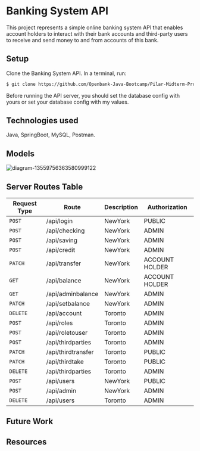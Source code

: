 # Banking System API

This project represents a simple online banking system API that enables account holders to interact with their bank accounts and third-party users to receive and send money to and from accounts of this bank.


## Setup

  Clone the Banking System API. In a terminal, run:
```bash
$ git clone https://github.com/Openbank-Java-Bootcamp/Pilar-Midterm-Project_Banking-System
```

  Before running the API server, you should set the database config with yours or set your database config with my values.
## Technologies used

Java, SpringBoot, MySQL, Postman.


## Models

![diagram-13559756363580999122](https://user-images.githubusercontent.com/104001417/169570867-16651834-6dc8-42c0-a810-be2a62c9c386.png)


## Server Routes Table

| Request Type  | Route              | Description  | Authorization    |
| ------------- | ---------------    | ------------ |----------------- |
| `POST`        | /api/login         | NewYork      | PUBLIC           |
| `POST`        | /api/checking      | NewYork      | ADMIN            |
| `POST`        | /api/saving        | NewYork      | ADMIN            |
| `POST`        | /api/credit        | NewYork      | ADMIN            |
| `PATCH`       | /api/transfer      | NewYork      | ACCOUNT HOLDER           |
| `GET`         | /api/balance       | NewYork      | ACCOUNT HOLDER           |
| `GET`         | /api/adminbalance  | NewYork      | ADMIN            |
| `PATCH`       | /api/setbalance    | NewYork      | ADMIN            |
| `DELETE`      | /api/account       | Toronto      | ADMIN          |
| `POST`        | /api/roles         | Toronto      | ADMIN   |
| `POST`        | /api/roletouser    | Toronto      | ADMIN   |
| `POST`        | /api/thirdparties  | Toronto      | ADMIN   |
| `PATCH`       | /api/thirdtransfer | Toronto      | PUBLIC   |
| `PATCH`       | /api/thirdtake     | Toronto      | PUBLIC   |
| `DELETE`      | /api/thirdparties  | Toronto      | ADMIN         |
| `POST`        | /api/users         | NewYork      | PUBLIC         |
| `POST`        | /api/admin         | NewYork      | ADMIN         |
| `DELETE`      | /api/users         | Toronto      | ADMIN          |

## Future Work
## Resources
